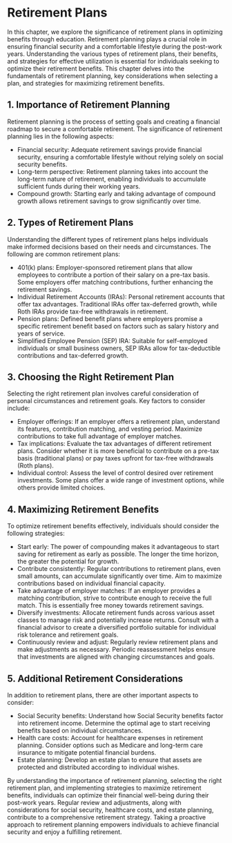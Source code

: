 Retirement Plans
=========================

In this chapter, we explore the significance of retirement plans in optimizing benefits through education. Retirement planning plays a crucial role in ensuring financial security and a comfortable lifestyle during the post-work years. Understanding the various types of retirement plans, their benefits, and strategies for effective utilization is essential for individuals seeking to optimize their retirement benefits. This chapter delves into the fundamentals of retirement planning, key considerations when selecting a plan, and strategies for maximizing retirement benefits.

**1. Importance of Retirement Planning**
----------------------------------------

Retirement planning is the process of setting goals and creating a financial roadmap to secure a comfortable retirement. The significance of retirement planning lies in the following aspects:

* Financial security: Adequate retirement savings provide financial security, ensuring a comfortable lifestyle without relying solely on social security benefits.
* Long-term perspective: Retirement planning takes into account the long-term nature of retirement, enabling individuals to accumulate sufficient funds during their working years.
* Compound growth: Starting early and taking advantage of compound growth allows retirement savings to grow significantly over time.

**2. Types of Retirement Plans**
--------------------------------

Understanding the different types of retirement plans helps individuals make informed decisions based on their needs and circumstances. The following are common retirement plans:

* 401(k) plans: Employer-sponsored retirement plans that allow employees to contribute a portion of their salary on a pre-tax basis. Some employers offer matching contributions, further enhancing the retirement savings.
* Individual Retirement Accounts (IRAs): Personal retirement accounts that offer tax advantages. Traditional IRAs offer tax-deferred growth, while Roth IRAs provide tax-free withdrawals in retirement.
* Pension plans: Defined benefit plans where employers promise a specific retirement benefit based on factors such as salary history and years of service.
* Simplified Employee Pension (SEP) IRA: Suitable for self-employed individuals or small business owners, SEP IRAs allow for tax-deductible contributions and tax-deferred growth.

**3. Choosing the Right Retirement Plan**
-----------------------------------------

Selecting the right retirement plan involves careful consideration of personal circumstances and retirement goals. Key factors to consider include:

* Employer offerings: If an employer offers a retirement plan, understand its features, contribution matching, and vesting period. Maximize contributions to take full advantage of employer matches.
* Tax implications: Evaluate the tax advantages of different retirement plans. Consider whether it is more beneficial to contribute on a pre-tax basis (traditional plans) or pay taxes upfront for tax-free withdrawals (Roth plans).
* Individual control: Assess the level of control desired over retirement investments. Some plans offer a wide range of investment options, while others provide limited choices.

**4. Maximizing Retirement Benefits**
-------------------------------------

To optimize retirement benefits effectively, individuals should consider the following strategies:

* Start early: The power of compounding makes it advantageous to start saving for retirement as early as possible. The longer the time horizon, the greater the potential for growth.
* Contribute consistently: Regular contributions to retirement plans, even small amounts, can accumulate significantly over time. Aim to maximize contributions based on individual financial capacity.
* Take advantage of employer matches: If an employer provides a matching contribution, strive to contribute enough to receive the full match. This is essentially free money towards retirement savings.
* Diversify investments: Allocate retirement funds across various asset classes to manage risk and potentially increase returns. Consult with a financial advisor to create a diversified portfolio suitable for individual risk tolerance and retirement goals.
* Continuously review and adjust: Regularly review retirement plans and make adjustments as necessary. Periodic reassessment helps ensure that investments are aligned with changing circumstances and goals.

**5. Additional Retirement Considerations**
-------------------------------------------

In addition to retirement plans, there are other important aspects to consider:

* Social Security benefits: Understand how Social Security benefits factor into retirement income. Determine the optimal age to start receiving benefits based on individual circumstances.
* Health care costs: Account for healthcare expenses in retirement planning. Consider options such as Medicare and long-term care insurance to mitigate potential financial burdens.
* Estate planning: Develop an estate plan to ensure that assets are protected and distributed according to individual wishes.

By understanding the importance of retirement planning, selecting the right retirement plan, and implementing strategies to maximize retirement benefits, individuals can optimize their financial well-being during their post-work years. Regular review and adjustments, along with considerations for social security, healthcare costs, and estate planning, contribute to a comprehensive retirement strategy. Taking a proactive approach to retirement planning empowers individuals to achieve financial security and enjoy a fulfilling retirement.
